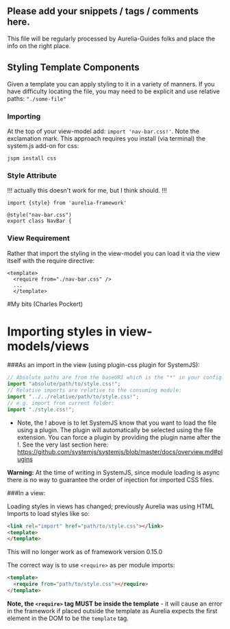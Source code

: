 ## Please add your snippets / tags / comments here. 
This file will be regularly processed by Aurelia-Guides folks and place the info on the right place.


## Styling Template Components 

Given a template you can apply styling to it in a variety of manners. If you have
difficulty locating the file, you may need to be explicit and use relative paths: ```"./some-file"```

### Importing

At the top of your view-model add: ```import 'nav-bar.css!'```. Note the exclamation mark. 
This approach requires you install (via terminal) the system.js add-on for css:

```
jspm install css
```

### Style Attribute

!!! actually this doesn't work for me, but I think should. !!!


```
import {style} from 'aurelia-framework'

@style("nav-bar.css")
export class NavBar {
```

### View Requirement

Rather that import the styling in the view-model you can load it via the view itself with the require directive:

```
<template> 
  <require from="./nav-bar.css" />
  ...
  </template>
```

#My bits (Charles Pockert)

# Importing styles in view-models/views

###As an import in the view (using plugin-css plugin for SystemJS):

```Javascript
// Absolute paths are from the baseURI which is the "*" in your config.js
import "absolute/path/to/style.css!";
// Relative imports are relative to the consuming module:
import "../../relative/path/to/style.css!";
// e.g. import from current folder:
import "./style.css!";
```

* Note, the ! above is to let SystemJS know that you want to load the file using a plugin. The plugin will automatically be selected using the file extension. You can force a plugin by providing the plugin name after the !. See the very last section here: https://github.com/systemjs/systemjs/blob/master/docs/overview.md#plugins

**Warning:** 
At the time of writing in SystemJS, since module loading is async there is no way to guarantee the order of injection for imported CSS files. 

###In a view:

Loading styles in views has changed; previously Aurelia was using HTML Imports to load styles like so:

```HTML
<link rel="import" href="path/to/style.css"></link>
<template>
</template>
```

This will no longer work as of framework version 0.15.0

The correct way is to use `<require>` as per module imports:

```HTML
<template>
  <require from="path/to/style.css"></require>
</template>
```

**Note, the `<require>` tag MUST be inside the template** - it will cause an error in the framework if placed outside the template as Aurelia expects the first element in the DOM to be the `template` tag.
